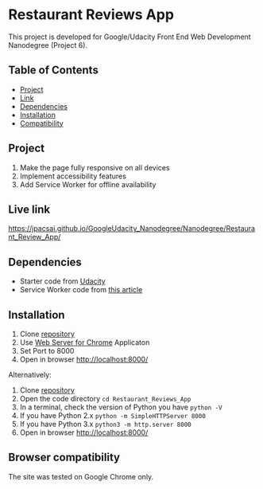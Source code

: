 # Restaurant Reviews App
This project is developed for Google/Udacity Front End Web Development Nanodegree (Project 6).

## Table of Contents

* [Project](#project)
* [Link](#live-link)
* [Dependencies](#dependencies)
* [Installation](#installation)
* [Compatibility](#browser-compatibility)

## Project 
1. Make the page fully responsive on all devices
2. Implement accessibility features
3. Add Service Worker for offline availability

## Live link
https://jpacsai.github.io/GoogleUdacity_Nanodegree/Nanodegree/Restaurant_Review_App/

## Dependencies
- Starter code from [Udacity](https://github.com/udacity/mws-restaurant-stage-1) 
- Service Worker code from [this article](https://css-tricks.com/serviceworker-for-offline/)

## Installation
1. Clone [repository](https://github.com/jpacsai/Restaurant_Reviews_App)
2. Use [Web Server for Chrome](https://chrome.google.com/webstore/detail/web-server-for-chrome/ofhbbkphhbklhfoeikjpcbhemlocgigb) Applicaton
3. Set Port to 8000
4. Open in browser [http://localhost:8000/](http://localhost:8000/)  


Alternatively:  
1. Clone [repository](https://github.com/jpacsai/Restaurant_Reviews_App)
2. Open the code directory `cd Restaurant_Reviews_App`
3. In a terminal, check the version of Python you have `python -V`
4. If you have Python 2.x `python -m SimpleHTTPServer 8000`
5. If you have Python 3.x `python3 -m http.server 8000`
6. Open in browser [http://localhost:8000/](http://localhost:8000/)  

## Browser compatibility
The site was tested on Google Chrome only.
